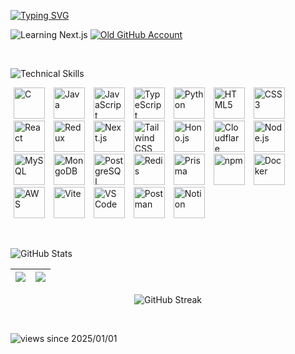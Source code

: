 <!---
pritam1717m/pritam1717m is a ✨ special ✨ repository because its `README.md` (this file) appears on your GitHub profile.
You can click the Preview link to take a look at your changes.
--->
[![Typing SVG](https://readme-typing-svg.herokuapp.com?font=Orbitron&weight=600&size=42&pause=1000&color=06D1D1&vCenter=true&width=600&height=82&lines=Hello+I'm+Pritam+👋🏼;Full+Stack+Web+Developer;Programmer;⭐+Star+My+Repositories)](https://git.io/typing-svg)
    
![Learning Next.js](https://img.shields.io/badge/🌱_Learning-Next.js-139191?style=for-the-badge)
[![Old GitHub Account](https://img.shields.io/badge/😭_Old_Account-pritammandal1717-139191?style=for-the-badge)](https://github.com/pritammandal1717)

<br/>

![Technical Skills](https://img.shields.io/badge/Technical%20Skills-117185?style=for-the-badge)
<p align="left">
  <img src="https://img.icons8.com/color/90/c-programming.png" alt="C" width="50" height="50" hspace="5"/>
  <img src="https://cdn.jsdelivr.net/gh/devicons/devicon@latest/icons/java/java-original.svg" alt="Java" width="50" height="50" hspace="5"/>
  <img src="https://cdn.jsdelivr.net/gh/devicons/devicon@latest/icons/javascript/javascript-original.svg" alt="JavaScript" width="50" height="50" hspace="5" />
  <img src="https://cdn.jsdelivr.net/gh/devicons/devicon@latest/icons/typescript/typescript-original.svg" alt="TypeScript" width="50" height="50" hspace="5"/>
  <img src="https://cdn.jsdelivr.net/gh/devicons/devicon@latest/icons/python/python-original.svg" alt="Python" width="50" height="50" hspace="5"/>
  <img src="https://cdn.jsdelivr.net/gh/devicons/devicon@latest/icons/html5/html5-original.svg" alt="HTML5" width="50" height="50" hspace="5"/>
  <img src="https://cdn.jsdelivr.net/gh/devicons/devicon@latest/icons/css3/css3-original.svg" alt="CSS3" width="50" height="50" hspace="5"/>
  <img src="https://cdn.jsdelivr.net/gh/devicons/devicon@latest/icons/react/react-original.svg" alt="React" width="50" height="50" hspace="5"/>
  <img src="https://cdn.jsdelivr.net/gh/devicons/devicon@latest/icons/redux/redux-original.svg" alt="Redux" width="50" height="50" hspace="5"/>
  <img src="https://cdn.jsdelivr.net/gh/devicons/devicon@latest/icons/nextjs/nextjs-original.svg" alt="Next.js" width="50" height="50" hspace="5"/>
  <img src="https://cdn.jsdelivr.net/gh/devicons/devicon@latest/icons/tailwindcss/tailwindcss-original.svg" alt="Tailwind CSS" width="50" height="50" hspace="5"/>
  <img src="https://hono.dev/favicon.ico" alt="Hono.js" width="50" height="50" hspace="5"/>
  <img src="https://cdn.jsdelivr.net/gh/devicons/devicon@latest/icons/cloudflare/cloudflare-original.svg" alt="Cloudflare" width="50" height="50" hspace="5"/>
  <img src="https://img.icons8.com/color/90/nodejs.png" alt="Node.js" width="50" height="50" hspace="5"/>
  <img src="https://cdn.jsdelivr.net/gh/devicons/devicon@latest/icons/mysql/mysql-original-wordmark.svg" alt="MySQL" width="50" height="50" hspace="5"/>
  <img src="https://cdn.jsdelivr.net/gh/devicons/devicon@latest/icons/mongodb/mongodb-plain-wordmark.svg" alt="MongoDB" width="50" height="50" hspace="5"/>
  <img src="https://cdn.jsdelivr.net/gh/devicons/devicon@latest/icons/postgresql/postgresql-plain-wordmark.svg" alt="PostgreSQL" width="50" height="50" hspace="5"/>
  <img src="https://cdn.jsdelivr.net/gh/devicons/devicon@latest/icons/redis/redis-original-wordmark.svg" alt="Redis" width="50" height="50" hspace="5"/>
  <img src="https://cdn.jsdelivr.net/gh/devicons/devicon@latest/icons/prisma/prisma-original.svg" alt="Prisma" width="50" height="50" hspace="5"/>
  <img src="https://cdn.jsdelivr.net/gh/devicons/devicon@latest/icons/npm/npm-original-wordmark.svg" alt="npm" width="50" height="50" hspace="5"/>
  <img src="https://cdn.jsdelivr.net/gh/devicons/devicon@latest/icons/docker/docker-original.svg" alt="Docker" width="50" height="50" hspace="5"/>
  <img src="https://cdn.jsdelivr.net/gh/devicons/devicon@latest/icons/amazonwebservices/amazonwebservices-plain-wordmark.svg" alt="AWS" width="50" height="50" hspace="5"/>
  <img src="https://cdn.jsdelivr.net/gh/devicons/devicon@latest/icons/vitejs/vitejs-original.svg" alt="Vite" width="50" height="50" hspace="5"/>
  <img src="https://cdn.jsdelivr.net/gh/devicons/devicon@latest/icons/vscode/vscode-original.svg" alt="VS Code" width="50" height="50" hspace="5"/>
  <img src="https://cdn.jsdelivr.net/gh/devicons/devicon@latest/icons/postman/postman-original.svg" alt="Postman" width="50" height="50" hspace="5"/>
  <img src="https://cdn.jsdelivr.net/gh/devicons/devicon@latest/icons/notion/notion-original.svg" alt="Notion" width="50" height="50" hspace="5"/>
</p>
<br/>

![GitHub Stats](https://img.shields.io/badge/Github%20Stats-117185?style=for-the-badge)

| ![](https://github-readme-stats.vercel.app/api?username=pritam1717m&theme=github_dark_dimmed&_border=false&include_all_commits=true&count_private=true) | ![](https://github-readme-stats.vercel.app/api/top-langs/?username=pritam1717m&theme=github_dark_dimmed&border=false&include_all_commits=true&count_private=true&layout=compact) |
| ------------- | ------------- |

<p align="center">
  <img src="https://github-readme-streak-stats.herokuapp.com/?user=pritam1717m&theme=github_dark_dimmed&hide_border=false" alt="GitHub Streak"/>
</p>

<br/>

![views since 2025/01/01](https://visitor-badge-deno.deno.dev/pritam1717m.pritam1717m.svg)
